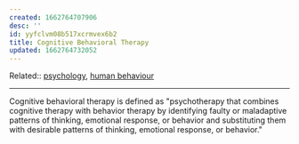 ```yaml
---
created: 1662764707906
desc: ''
id: yyfclvm08b517xcrmvex6b2
title: Cognitive Behavioral Therapy
updated: 1662764732052
---
```

   
Related::  [psychology](../topics/psychology.md), [human behaviour](../topics/human%20behaviour.md)   
   
   
---   
   
Cognitive behavioral therapy is defined as "psychotherapy that combines cognitive therapy with behavior therapy by identifying faulty or maladaptive patterns of thinking, emotional response, or behavior and substituting them with desirable patterns of thinking, emotional response, or behavior."